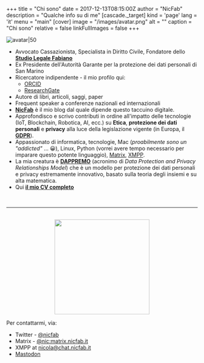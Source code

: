 +++
title = "Chi sono"
date = 2017-12-13T08:15:00Z
author = "NicFab"
description = "Qualche info su di me"
[cascade._target]
  kind = 'page'
  lang = 'it'
menu = "main"
[cover]
image = "/images/avatar.png"
alt = ""
caption = "Chi sono"
relative = false
linkFullImages = false
+++

![avatar|50](/images/avatar.png#center)

- Avvocato Cassazionista, Specialista in Diritto Civile, Fondatore dello **[Studio Legale Fabiano](https://www.fabiano.law)**
- Ex Presidente dell'Autorità Garante per la protezione dei dati personali di San Marino
- Ricercatore indipendente - il mio profilo qui:
	- [ORCID](https://orcid.org/0000-0002-8188-7656)
	- [ResearchGate](https://www.researchgate.net/profile/Nicola-Fabiano)
- Autore di libri, articoli, saggi, paper
- Frequent speaker a conferenze nazionali ed internazionali
- **[NicFab](https://www.nicfab.it)** è il mio blog dal quale dipende questo taccuino digitale.
- Approfondisco e scrivo contributi in ordine all'impatto delle tecnologie (IoT, Blockchain, Robotica, AI, ecc.) su **Etica**, **protezione dei dati personali** e **privacy** alla luce della legislazione vigente (in Europa, il **[GDPR](https://eur-lex.europa.eu/legal-content/IT/TXT/PDF/?uri=CELEX:32016R0679&from=IT)**).
- Appassionato di informatica, tecnologie, Mac (*proabilmente sono un "addicted"* ... 😀), Linux, Python (vorrei avere tempo necessario per imparare questo potente linguaggio), [Matrix](https://matrix.org), [XMPP](https://xmpp.org).
- La mia creatura è **[DAPPREMO](https://www.dappremo.eu)** (acronimo di *Data Protection and Privacy Relationships Model*) che è un modello per protezione dei dati personali e privacy estremamente innovativo, basato sulla teoria degli insiemi e su alta matematica.
- Qui [**il mio CV completo**](https://www.fabiano.law/chi-sono/) 


<br>

***

<br>

<center><img src="/images/communicate.png" width="250"></center>




Per contattarmi, via:

- Twitter - [@nicfab](https://www.twitter.com/nicfab)
- Matrix - [@nic:matrix.nicfab.it](https://matrix.nicfab.it)
- XMPP at nicola@chat.nicfab.it
- [Mastodon](https://fosstodon.org/web/@nicfab)


